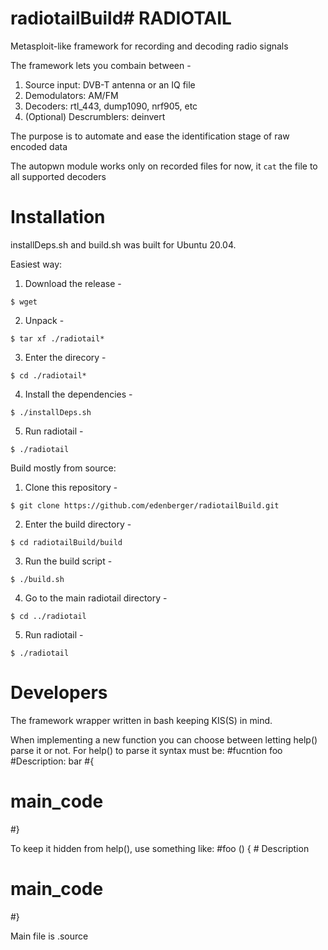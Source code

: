 # radiotailBuild# RADIOTAIL

Metasploit-like framework for recording and decoding radio signals

The framework lets you combain between -
1. Source input: DVB-T antenna or an IQ file
2. Demodulators: AM/FM
3. Decoders: rtl_443, dump1090, nrf905, etc
4. (Optional) Descrumblers: deinvert

The purpose is to automate and ease the identification stage of raw encoded data

The autopwn module works only on recorded files for now, it `cat` the file to all supported decoders

# Installation

installDeps.sh and build.sh was built for Ubuntu 20.04.

Easiest way:
1. Download the release -
```console
$ wget 
```
2. Unpack -
```console
$ tar xf ./radiotail*
```
3. Enter the direcory -
```console
$ cd ./radiotail*
```
4. Install the dependencies -
```console
$ ./installDeps.sh
```
5. Run radiotail -
```console
$ ./radiotail
```

Build mostly from source:

1. Clone this repository -
```console
$ git clone https://github.com/edenberger/radiotailBuild.git
```
2. Enter the build directory -
```console
$ cd radiotailBuild/build
```
3. Run the build script -
```console
$ ./build.sh
```
4. Go to the main radiotail directory -
```console
$ cd ../radiotail
```
5. Run radiotail -
```console
$ ./radiotail
```

# Developers

The framework wrapper written in bash keeping KIS(S) in mind.

When implementing a new function you can choose between letting help() parse it or not.
For help() to parse it syntax must be:
#fucntion foo
#Description: bar
#{
#  main_code
#}

To keep it hidden from help(), use something like:
#foo () { # Description
#  main_code
#}

Main file is .source
